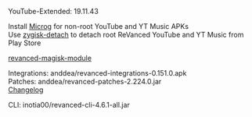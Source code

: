 YouTube-Extended: 19.11.43  

Install [Microg](https://github.com/ReVanced/GmsCore/releases) for non-root YouTube and YT Music APKs  
Use [zygisk-detach](https://github.com/j-hc/zygisk-detach) to detach root ReVanced YouTube and YT Music from Play Store  

[revanced-magisk-module](https://github.com/j-hc/revanced-magisk-module)
  
Integrations: anddea/revanced-integrations-0.151.0.apk  
Patches: anddea/revanced-patches-2.224.0.jar  
[Changelog](https://github.com/anddea/revanced-patches/releases/tag/v2.224.0)

CLI: inotia00/revanced-cli-4.6.1-all.jar    
